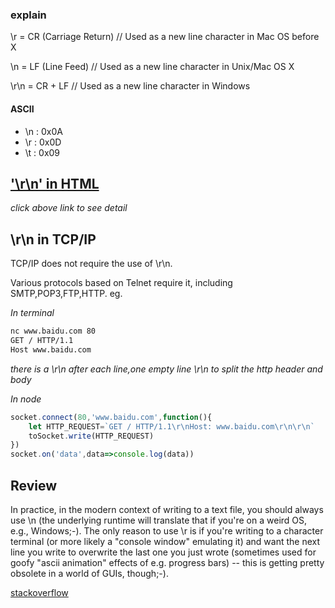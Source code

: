 ### explain
\r = CR (Carriage Return) // Used as a new line character in Mac OS before X   

\n = LF (Line Feed) // Used as a new line character in Unix/Mac OS X

\r\n = CR + LF // Used as a new line character in Windows                       

#### ASCII
+ \n   : 0x0A
+ \r   : 0x0D
+ \t   : 0x09


## <a href="../css/white-space.md">'\r\n' in HTML</a>
*click above link to see detail* 

## \r\n in TCP/IP

TCP/IP does not require the use of \r\n.

Various protocols based on Telnet require it, including SMTP,POP3,FTP,HTTP.
eg.

*In terminal*
```bash
nc www.baidu.com 80
GET / HTTP/1.1
Host www.baidu.com


```
*there is a \r\n after each line,one empty line \r\n to split the http header and body*

*In node*
```js
socket.connect(80,'www.baidu.com',function(){
    let HTTP_REQUEST=`GET / HTTP/1.1\r\nHost: www.baidu.com\r\n\r\n`
    toSocket.write(HTTP_REQUEST)
})
socket.on('data',data=>console.log(data))
```

## Review 
In practice, in the modern context of writing to a text file, you should always use \n (the underlying runtime will translate that if you're on a weird OS, e.g., Windows;-). The only reason to use \r is if you're writing to a character terminal (or more likely a "console window" emulating it) and want the next line you write to overwrite the last one you just wrote (sometimes used for goofy "ascii animation" effects of e.g. progress bars) -- this is getting pretty obsolete in a world of GUIs, though;-).

[stackoverflow](https://stackoverflow.com/questions/1761051/difference-between-n-and-r?noredirect=1&lq=1)